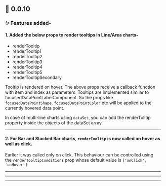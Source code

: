 ## 🎉 0.0.10

### ✨ Features added-

#### 1. Added the below props to render tooltips in Line/Area charts-

- renderTooltip
- renderTooltip1
- renderTooltip2
- renderTooltip3
- renderTooltip4
- renderTooltip5
- renderTooltipSecondary

Tooltip is rendered on hover. The above props receive a callback function with item and index as parameters.
Tooltips are implemented similar to focusedDataPointLabelComponent. So the props like `focusedDataPointShape`, `focusedDataPointColor` etc will be applied to the currently hovered data point.

In case of multi-line charts using `dataSet`, you can add the renderTolltip property inside the objects of the dataSet array.

---

#### 2. For Bar and Stacked Bar charts, `renderTooltip` is now called on hover as well as click.
Earlier it was called only on click. This behaviour can be controlled using the `renderTooltipConditions` prop whose default value is `['onClick', 'onHover']`

---
---
---